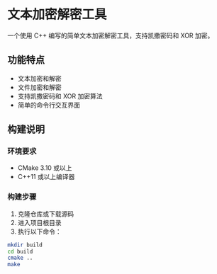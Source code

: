 # 文本加密解密工具

一个使用 C++ 编写的简单文本加密解密工具，支持凯撒密码和 XOR 加密。

## 功能特点

- 文本加密和解密
- 文件加密和解密
- 支持凯撒密码和 XOR 加密算法
- 简单的命令行交互界面

## 构建说明

### 环境要求

- CMake 3.10 或以上
- C++11 或以上编译器

### 构建步骤

1. 克隆仓库或下载源码
2. 进入项目根目录
3. 执行以下命令：

```bash
mkdir build
cd build
cmake ..
make
